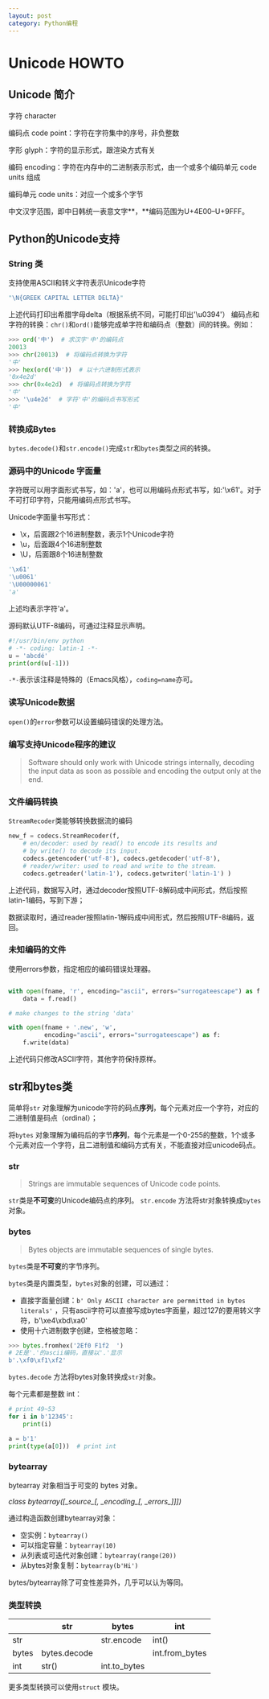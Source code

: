 ```yaml
---
layout: post
category: Python编程
---
```


# Unicode HOWTO
## Unicode 简介
字符 character

编码点 code point：字符在字符集中的序号，非负整数

字形 glyph：字符的显示形式，跟渲染方式有关

编码 encoding：字符在内存中的二进制表示形式，由一个或多个编码单元 code units 组成

编码单元 code units：对应一个或多个字节

中文汉字范围，即中日韩统一表意文字**，**编码范围为U+4E00–U+9FFF。

## Python的Unicode支持
### String 类
支持使用ASCII和转义字符表示Unicode字符

```python
"\N{GREEK CAPITAL LETTER DELTA}" 
```
上述代码打印出希腊字母delta（根据系统不同，可能打印出'\\u0394'）
编码点和字符的转换：`chr()`和`ord()`能够完成单字符和编码点（整数）间的转换。例如：

```python
>>> ord('中')  # 求汉字'中'的编码点
20013
>>> chr(20013)  # 将编码点转换为字符
'中'
>>> hex(ord('中'))  # 以十六进制形式表示
'0x4e2d'
>>> chr(0x4e2d)  # 将编码点转换为字符
'中'
>>> '\u4e2d'  # 字符'中'的编码点书写形式
'中'
```
### 转换成Bytes
`bytes.decode()`和`str.encode()`完成`str`和`bytes`类型之间的转换。

### 源码中的Unicode 字面量
字符既可以用字面形式书写，如：'a'，也可以用编码点形式书写，如:'\\x61'。对于不可打印字符，只能用编码点形式书写。

Unicode字面量书写形式：

* \\x，后面跟2个16进制整数，表示1个Unicode字符
* \\u，后面跟4个16进制整数
* \\U，后面跟8个16进制整数

```python
'\x61'
'\u0061'
'\U00000061'
'a'
```
上述均表示字符'a'。

源码默认UTF-8编码，可通过注释显示声明。

```python
#!/usr/bin/env python
# -*- coding: latin-1 -*-
u = 'abcdé'
print(ord(u[-1]))
```
`-*-`表示该注释是特殊的（Emacs风格），`coding=name`亦可。

### 读写Unicode数据
`open()`的`error`参数可以设置编码错误的处理方法。

### 编写支持Unicode程序的建议
> Software should only work with Unicode strings internally, decoding the input data as soon as possible and encoding the output only at the end.

### 文件编码转换
`StreamRecoder`类能够转换数据流的编码

```python
new_f = codecs.StreamRecoder(f,
    # en/decoder: used by read() to encode its results and
    # by write() to decode its input.
    codecs.getencoder('utf-8'), codecs.getdecoder('utf-8'),
    # reader/writer: used to read and write to the stream.
    codecs.getreader('latin-1'), codecs.getwriter('latin-1') )
```
上述代码，数据写入时，通过decoder按照UTF-8解码成中间形式，然后按照latin-1编码，写到下游；

数据读取时，通过reader按照latin-1解码成中间形式，然后按照UTF-8编码，返回。

### 未知编码的文件
使用errors参数，指定相应的编码错误处理器。

```python

with open(fname, 'r', encoding="ascii", errors="surrogateescape") as f:
    data = f.read()

# make changes to the string 'data'

with open(fname + '.new', 'w',
          encoding="ascii", errors="surrogateescape") as f:
    f.write(data)
```
上述代码只修改ASCII字符，其他字符保持原样。

## str和bytes类
简单将`str` 对象理解为unicode字符的码点**序列**，每个元素对应一个字符，对应的二进制值是码点（ordinal）；

将`bytes` 对象理解为编码后的字节**序列**，每个元素是一个0-255的整数，1个或多个元素对应一个字符，且二进制值和编码方式有关，不能直接对应unicode码点。

### str
> Strings are immutable sequences of Unicode code points.

`str`类是**不可变**的Unicode编码点的序列。
`str.encode` 方法将str对象转换成`bytes`对象。

### bytes
> Bytes objects are immutable sequences of single bytes.

`bytes`类是**不可变**的字节序列。

`bytes`类是内置类型，`bytes`对象的创建，可以通过：

* 直接字面量创建：`b' Only ASCII character are permmitted in bytes literals'` ，只有ascii字符可以直接写成bytes字面量，超过127的要用转义字符，b'\\xe4\\xbd\\xa0'
* 使用十六进制数字创建，空格被忽略：

```python
>>> bytes.fromhex('2Ef0 F1f2  ')
# 2E是'.'的ascii编码，直接以'.'显示
b'.\xf0\xf1\xf2'
```
`bytes.decode` 方法将bytes对象转换成`str`对象。

每个元素都是整数 int：

```python
# print 49~53
for i in b'12345':
    print(i)

a = b'1'
print(type(a[0]))  # print int
```
### bytearray
bytearray 对象相当于可变的 bytes 对象。

*class bytearray(\[\_source\_\[, \_encoding\_\[, \_errors\_\]\]\])*

通过构造函数创建bytearray对象：

* 空实例：`bytearray()`
* 可以指定容量：`bytearray(10)`
* 从列表或可迭代对象创建：`bytearray(range(20))`
* 从bytes对象复制：`bytearray(b'Hi')`

bytes/bytearray除了可变性差异外，几乎可以认为等同。

### 类型转换
|       | str          | bytes         | int             |
| ----- | ------------ | ------------- | --------------- |
| str   |              | str.encode    | int()           |
| bytes | bytes.decode |               | int.from\_bytes |
| int   | str()        | int.to\_bytes |                 |

更多类型转换可以使用`struct` 模块。
